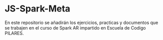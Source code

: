 # JS-Spark-Meta
En este repositorio se añadirán los ejercicios, practicas y documentos que se trabajen en el curso de Spark AR impartido en Escuela de Codigo PILARES.
